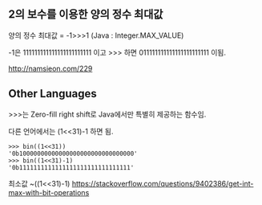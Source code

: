 ## 2의 보수를 이용한 양의 정수 최대값

양의 정수 최대값 = -1>>>1 (Java : Integer.MAX_VALUE)

-1은 111111111111111111111111 이고 >>> 하면 011111111111111111111111 이됨.

http://namsieon.com/229


## Other Languages

\>>>는 Zero-fill right shift로 Java에서만 특별히 제공하는 함수임.


다른 언어에서는 (1<<31)-1 하면 됨.
```
>>> bin((1<<31))
'0b10000000000000000000000000000000'
>>> bin((1<<31)-1)
'0b1111111111111111111111111111111'
```

최소값
~((1<<31)-1)
https://stackoverflow.com/questions/9402386/get-int-max-with-bit-operations
